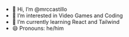 - 👋 Hi, I’m @mrccastillo
- 👀 I’m interested in Video Games and Coding
- 🌱 I’m currently learning React and Tailwind
- 😄 Pronouns: he/him
